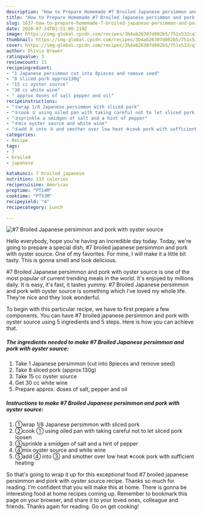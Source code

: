 ```yaml
---
description: "How to Prepare Homemade #7 Broiled Japanese persimmon and pork with oyster source"
title: "How to Prepare Homemade #7 Broiled Japanese persimmon and pork with oyster source"
slug: 1637-how-to-prepare-homemade-7-broiled-japanese-persimmon-and-pork-with-oyster-source
date: 2020-07-24T01:51:00.219Z
image: https://img-global.cpcdn.com/recipes/3b4ab26307d802b5/751x532cq70/7-broiled-japanese-persimmon-and-pork-with-oyster-source-recipe-main-photo.jpg
thumbnail: https://img-global.cpcdn.com/recipes/3b4ab26307d802b5/751x532cq70/7-broiled-japanese-persimmon-and-pork-with-oyster-source-recipe-main-photo.jpg
cover: https://img-global.cpcdn.com/recipes/3b4ab26307d802b5/751x532cq70/7-broiled-japanese-persimmon-and-pork-with-oyster-source-recipe-main-photo.jpg
author: Olivia Brewer
ratingvalue: 3
reviewcount: 11
recipeingredient:
- "1 Japanese persimmon cut into 8pieces and remove seed"
- "8 sliced pork approx130g"
- "15 cc oyster source"
- "30 cc white wine"
- " approx doses of salt pepper and oil"
recipeinstructions:
- "①wrap 1/8 Japanese persimmon with sliced pork"
- "②cook ① using oiled pan with taking careful not to let sliced pork loosen"
- "③sprinkle a smidgen of salt and a hint of pepper"
- "④mix oyster source and white wine"
- "⑤add ④ into ③ and smother over low heat ※cook pork with sufficient heating"
categories:
- Recipe
tags:
- 7
- broiled
- japanese

katakunci: 7 broiled japanese 
nutrition: 133 calories
recipecuisine: American
preptime: "PT14M"
cooktime: "PT53M"
recipeyield: "4"
recipecategory: Lunch

---
```



![#7 Broiled Japanese persimmon and pork with oyster source](https://img-global.cpcdn.com/recipes/3b4ab26307d802b5/751x532cq70/7-broiled-japanese-persimmon-and-pork-with-oyster-source-recipe-main-photo.jpg)

Hello everybody, hope you're having an incredible day today. Today, we're going to prepare a special dish, #7 broiled japanese persimmon and pork with oyster source. One of my favorites. For mine, I will make it a little bit tasty. This is gonna smell and look delicious.

#7 Broiled Japanese persimmon and pork with oyster source is one of the most popular of current trending meals in the world. It's enjoyed by millions daily. It is easy, it's fast, it tastes yummy. #7 Broiled Japanese persimmon and pork with oyster source is something which I've loved my whole life. They're nice and they look wonderful.




To begin with this particular recipe, we have to first prepare a few components. You can have #7 broiled japanese persimmon and pork with oyster source using 5 ingredients and 5 steps. Here is how you can achieve that.

<!--inarticleads1-->

##### The ingredients needed to make #7 Broiled Japanese persimmon and pork with oyster source:

1. Take 1 Japanese persimmon (cut into 8pieces and remove seed)
1. Take 8 sliced pork (approx.130g)
1. Take 15 cc oyster source
1. Get 30 cc white wine
1. Prepare  approx. doses of salt, pepper and oil




<!--inarticleads2-->

##### Instructions to make #7 Broiled Japanese persimmon and pork with oyster source:

1. ①wrap 1/8 Japanese persimmon with sliced pork
1. ②cook ① using oiled pan with taking careful not to let sliced pork loosen
1. ③sprinkle a smidgen of salt and a hint of pepper
1. ④mix oyster source and white wine
1. ⑤add ④ into ③ and smother over low heat ※cook pork with sufficient heating




So that's going to wrap it up for this exceptional food #7 broiled japanese persimmon and pork with oyster source recipe. Thanks so much for reading. I'm confident that you will make this at home. There is gonna be interesting food at home recipes coming up. Remember to bookmark this page on your browser, and share it to your loved ones, colleague and friends. Thanks again for reading. Go on get cooking!
